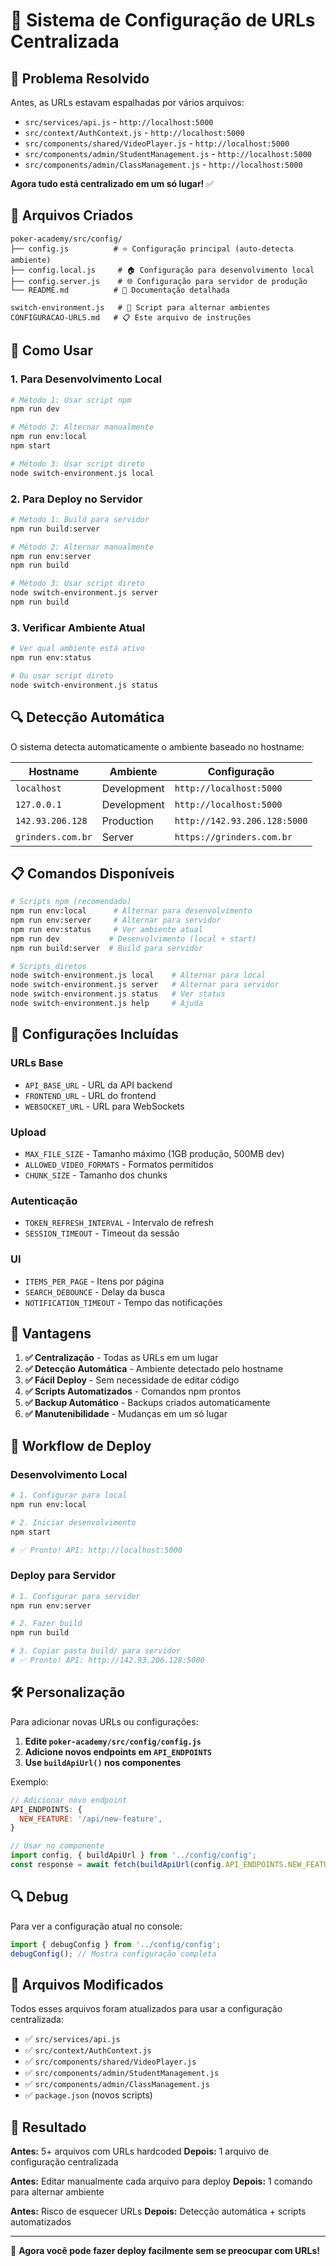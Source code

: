 # 🔧 Sistema de Configuração de URLs Centralizada

## 🎯 Problema Resolvido

Antes, as URLs estavam espalhadas por vários arquivos:
- `src/services/api.js` - `http://localhost:5000`
- `src/context/AuthContext.js` - `http://localhost:5000`
- `src/components/shared/VideoPlayer.js` - `http://localhost:5000`
- `src/components/admin/StudentManagement.js` - `http://localhost:5000`
- `src/components/admin/ClassManagement.js` - `http://localhost:5000`

**Agora tudo está centralizado em um só lugar!** ✅

## 📁 Arquivos Criados

```
poker-academy/src/config/
├── config.js          # ⭐ Configuração principal (auto-detecta ambiente)
├── config.local.js     # 🏠 Configuração para desenvolvimento local
├── config.server.js    # 🌐 Configuração para servidor de produção
└── README.md          # 📖 Documentação detalhada

switch-environment.js   # 🔄 Script para alternar ambientes
CONFIGURACAO-URLS.md   # 📋 Este arquivo de instruções
```

## 🚀 Como Usar

### 1. Para Desenvolvimento Local

```bash
# Método 1: Usar script npm
npm run dev

# Método 2: Alternar manualmente
npm run env:local
npm start

# Método 3: Usar script direto
node switch-environment.js local
```

### 2. Para Deploy no Servidor

```bash
# Método 1: Build para servidor
npm run build:server

# Método 2: Alternar manualmente
npm run env:server
npm run build

# Método 3: Usar script direto
node switch-environment.js server
npm run build
```

### 3. Verificar Ambiente Atual

```bash
# Ver qual ambiente está ativo
npm run env:status

# Ou usar script direto
node switch-environment.js status
```

## 🔍 Detecção Automática

O sistema detecta automaticamente o ambiente baseado no hostname:

| Hostname | Ambiente | Configuração |
|----------|----------|--------------|
| `localhost` | Development | `http://localhost:5000` |
| `127.0.0.1` | Development | `http://localhost:5000` |
| `142.93.206.128` | Production | `http://142.93.206.128:5000` |
| `grinders.com.br` | Server | `https://grinders.com.br` |

## 📋 Comandos Disponíveis

```bash
# Scripts npm (recomendado)
npm run env:local      # Alternar para desenvolvimento
npm run env:server     # Alternar para servidor
npm run env:status     # Ver ambiente atual
npm run dev           # Desenvolvimento (local + start)
npm run build:server  # Build para servidor

# Scripts diretos
node switch-environment.js local    # Alternar para local
node switch-environment.js server   # Alternar para servidor
node switch-environment.js status   # Ver status
node switch-environment.js help     # Ajuda
```

## 🔧 Configurações Incluídas

### URLs Base
- `API_BASE_URL` - URL da API backend
- `FRONTEND_URL` - URL do frontend
- `WEBSOCKET_URL` - URL para WebSockets

### Upload
- `MAX_FILE_SIZE` - Tamanho máximo (1GB produção, 500MB dev)
- `ALLOWED_VIDEO_FORMATS` - Formatos permitidos
- `CHUNK_SIZE` - Tamanho dos chunks

### Autenticação
- `TOKEN_REFRESH_INTERVAL` - Intervalo de refresh
- `SESSION_TIMEOUT` - Timeout da sessão

### UI
- `ITEMS_PER_PAGE` - Itens por página
- `SEARCH_DEBOUNCE` - Delay da busca
- `NOTIFICATION_TIMEOUT` - Tempo das notificações

## 🎯 Vantagens

1. **✅ Centralização** - Todas as URLs em um lugar
2. **✅ Detecção Automática** - Ambiente detectado pelo hostname
3. **✅ Fácil Deploy** - Sem necessidade de editar código
4. **✅ Scripts Automatizados** - Comandos npm prontos
5. **✅ Backup Automático** - Backups criados automaticamente
6. **✅ Manutenibilidade** - Mudanças em um só lugar

## 🔄 Workflow de Deploy

### Desenvolvimento Local
```bash
# 1. Configurar para local
npm run env:local

# 2. Iniciar desenvolvimento
npm start

# ✅ Pronto! API: http://localhost:5000
```

### Deploy para Servidor
```bash
# 1. Configurar para servidor
npm run env:server

# 2. Fazer build
npm run build

# 3. Copiar pasta build/ para servidor
# ✅ Pronto! API: http://142.93.206.128:5000
```

## 🛠️ Personalização

Para adicionar novas URLs ou configurações:

1. **Edite `poker-academy/src/config/config.js`**
2. **Adicione novos endpoints em `API_ENDPOINTS`**
3. **Use `buildApiUrl()` nos componentes**

Exemplo:
```javascript
// Adicionar novo endpoint
API_ENDPOINTS: {
  NEW_FEATURE: '/api/new-feature',
}

// Usar no componente
import config, { buildApiUrl } from '../config/config';
const response = await fetch(buildApiUrl(config.API_ENDPOINTS.NEW_FEATURE));
```

## 🔍 Debug

Para ver a configuração atual no console:

```javascript
import { debugConfig } from '../config/config';
debugConfig(); // Mostra configuração completa
```

## 📝 Arquivos Modificados

Todos esses arquivos foram atualizados para usar a configuração centralizada:

- ✅ `src/services/api.js`
- ✅ `src/context/AuthContext.js`
- ✅ `src/components/shared/VideoPlayer.js`
- ✅ `src/components/admin/StudentManagement.js`
- ✅ `src/components/admin/ClassManagement.js`
- ✅ `package.json` (novos scripts)

## 🎉 Resultado

**Antes:** 5+ arquivos com URLs hardcoded
**Depois:** 1 arquivo de configuração centralizada

**Antes:** Editar manualmente cada arquivo para deploy
**Depois:** 1 comando para alternar ambiente

**Antes:** Risco de esquecer URLs
**Depois:** Detecção automática + scripts automatizados

---

🚀 **Agora você pode fazer deploy facilmente sem se preocupar com URLs!**
